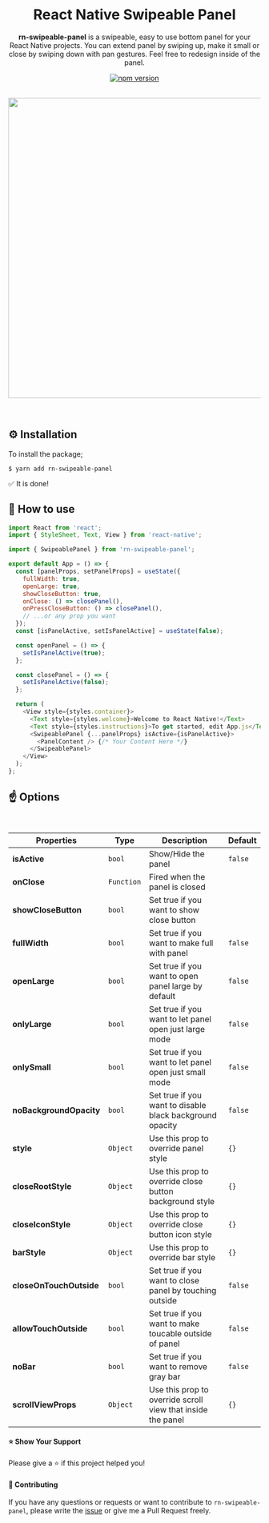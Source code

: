 <div align="center">

<h1>React Native Swipeable Panel</h1>

**rn-swipeable-panel** is a swipeable, easy to use bottom panel for your React Native projects. You can extend panel by swiping up, make it small or close by swiping down with pan gestures. Feel free to redesign inside of the panel.

[![npm version](https://img.shields.io/npm/v/rn-swipeable-panel.svg)](https://www.npmjs.com/package/rn-swipeable-panel)

</div>

<br/>

<div align="center" style="margin-bottom:1em">
    <img src="https://user-images.githubusercontent.com/19428358/82732219-913fb680-9d14-11ea-8128-55b20b0f7d1c.gif" width="auto" height="600"/>
</div>

<br/>

## ⚙️ Installation

To install the package;

```
$ yarn add rn-swipeable-panel
```

✅ It is done!

<!-- ## Usage -->

## 🚀 How to use

```javascript
import React from 'react';
import { StyleSheet, Text, View } from 'react-native';

import { SwipeablePanel } from 'rn-swipeable-panel';

export default App = () => {
  const [panelProps, setPanelProps] = useState({
    fullWidth: true,
    openLarge: true,
    showCloseButton: true,
    onClose: () => closePanel(),
    onPressCloseButton: () => closePanel(),
    // ...or any prop you want
  });
  const [isPanelActive, setIsPanelActive] = useState(false);

  const openPanel = () => {
    setIsPanelActive(true);
  };

  const closePanel = () => {
    setIsPanelActive(false);
  };

  return (
    <View style={styles.container}>
      <Text style={styles.welcome}>Welcome to React Native!</Text>
      <Text style={styles.instructions}>To get started, edit App.js</Text>
      <SwipeablePanel {...panelProps} isActive={isPanelActive}>
        <PanelContent /> {/* Your Content Here */}
      </SwipeablePanel>
    </View>
  );
};
```

## ☝️ Options

<br/>

| Properties              | Type       | Description                                                 | Default |
| ----------------------- | ---------- | ----------------------------------------------------------- | ------- |
| **isActive**            | `bool`     | Show/Hide the panel                                         | `false` |
| **onClose**             | `Function` | Fired when the panel is closed                              |         |
| **showCloseButton**     | `bool`     | Set true if you want to show close button                   |         |
| **fullWidth**           | `bool`     | Set true if you want to make full with panel                | `false` |
| **openLarge**           | `bool`     | Set true if you want to open panel large by default         | `false` |
| **onlyLarge**           | `bool`     | Set true if you want to let panel open just large mode      | `false` |
| **onlySmall**           | `bool`     | Set true if you want to let panel open just small mode      | `false` |
| **noBackgroundOpacity** | `bool`     | Set true if you want to disable black background opacity    | `false` |
| **style**               | `Object`   | Use this prop to override panel style                       | `{}`    |
| **closeRootStyle**      | `Object`   | Use this prop to override close button background style     | `{}`    |
| **closeIconStyle**      | `Object`   | Use this prop to override close button icon style           | `{}`    |
| **barStyle**            | `Object`   | Use this prop to override bar style                         | `{}`    |
| **closeOnTouchOutside** | `bool`     | Set true if you want to close panel by touching outside     | `false` |
| **allowTouchOutside**   | `bool`     | Set true if you want to make toucable outside of panel      | `false` |
| **noBar**               | `bool`     | Set true if you want to remove gray bar                     | `false` |
| **scrollViewProps**     | `Object`   | Use this prop to override scroll view that inside the panel | `{}`    |

#### ⭐️ Show Your Support

Please give a ⭐️ if this project helped you!

#### 👏 Contributing

If you have any questions or requests or want to contribute to `rn-swipeable-panel`, please write the [issue](https://github.com/enesozturk/rn-swipeable-panel/issues) or give me a Pull Request freely.
